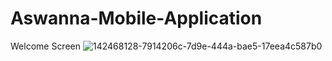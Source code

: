 # Aswanna-Mobile-Application
Welcome Screen
![142468128-7914206c-7d9e-444a-bae5-17eea4c587b0](https://github.com/rajaka43/Aswanna-Mobile-Application/assets/139100206/0407f4b3-8292-465e-8f6e-edd38fe53534)

